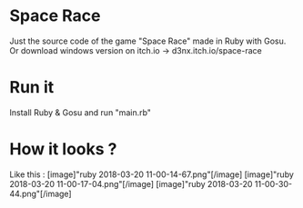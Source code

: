 # Space Race
Just the source code of the game "Space Race" made in Ruby with Gosu.
Or download windows version on itch.io -> d3nx.itch.io/space-race

# Run it
Install Ruby & Gosu and run "main.rb"

# How it looks ?

Like this :
[image]"ruby 2018-03-20 11-00-14-67.png"[/image]
[image]"ruby 2018-03-20 11-00-17-04.png"[/image]
[image]"ruby 2018-03-20 11-00-30-44.png"[/image]
